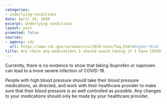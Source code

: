 ```yaml
---
categories:
- underlying-conditions
date: April 10, 2020
excerpt: Underlying conditions
layout: post
promoted: false
sources:
- agency: cdc
  url: https://www.cdc.gov/coronavirus/2019-ncov/faq.html#Higher-Risk
title: Are there any medications I should avoid taking if I have COVID-19?
---
```


Currently, there is no evidence to show that taking ibuprofen or naproxen can lead to a more severe infection of COVID-19.

People with high blood pressure should take their blood pressure medications, as directed, and work with their healthcare provider to make sure that their blood pressure is as well controlled as possible. Any changes to your medications should only be made by your healthcare provider.
